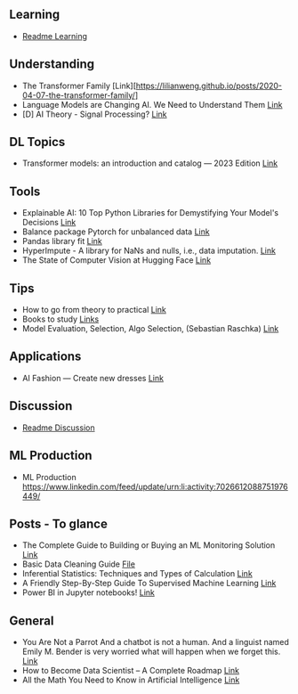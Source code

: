 ## Learning

* [Readme Learning](/ml_study/readme_learning.md)

## Understanding

* The Transformer Family  [Link][https://lilianweng.github.io/posts/2020-04-07-the-transformer-family/]
* Language Models are Changing AI. We Need to Understand Them [Link](https://hai.stanford.edu/news/language-models-are-changing-ai-we-need-understand-them)
* [D] AI Theory - Signal Processing? [Link](https://www.reddit.com/r/MachineLearning/comments/10ocalm/d_ai_theory_signal_processing)

## DL Topics

* Transformer models: an introduction and catalog — 2023 Edition  [Link](https://amatriain.net/blog/transformer-models-an-introduction-and-catalog-2d1e9039f376/)

## Tools

* Explainable AI: 10 Top Python Libraries for Demystifying Your Model's Decisions [Link](https://www.linkedin.com/feed/update/urn:li:activity:7018899691358535680/)
* Balance package Pytorch for unbalanced data [Link](https://www.linkedin.com/posts/rami-krispin_python-datascience-data-activity-7020420991302471680-vi2f)
* Pandas library fit [Link](https://www.linkedin.com/posts/sarah-floris_spark-activity-7020041871628402688-PW3n/)
* HyperImpute - A library for NaNs and nulls, i.e., data imputation. [Link](https://github.com/vanderschaarlab/hyperimpute)
* The State of Computer Vision at Hugging Face [Link](https://huggingface.co/blog/cv_state)

## Tips

* How to go from theory to practical [Link](https://www.linkedin.com/posts/jay-feng-ab66b049_datascience-business-projects-activity-7017160941679108096-_y5i)
* Books to study [Links](/ml_study/books/review.md)
* Model Evaluation, Selection, Algo Selection, (Sebastian Raschka) [Link](https://www.linkedin.com/posts/mark-tenenholtz-173a3a122_you-should-always-work-on-improving-your-activity-7020389129825787904-1EDP)

## Applications

* AI Fashion — Create new dresses [Link](https://www.linkedin.com/feed/update/urn:li:activity:7024782415143342080)

## Discussion

* [Readme Discussion](/ml_study/readme_discussion.md)

## ML Production

* ML Production https://www.linkedin.com/feed/update/urn:li:activity:7026612088751976449/

## Posts - To glance

* The Complete Guide to Building or Buying an ML Monitoring Solution [Link](/ml_study/files/WhyLabs-Build-vs-Buy-Guide.pdf)
* Basic Data Cleaning Guide [File](/ml_study/files/Basic%20Data%20Cleaning%20Guide.pdf)
* Inferential Statistics: Techniques and Types of Calculation [Link](https://www.linkedin.com/feed/update/urn:li:activity:7026614397582090240/)
* A Friendly Step-By-Step Guide To Supervised Machine Learning [Link](https://ai4bi.beehiiv.com/p/supervised-machine-learning-guide)
* Power BI in Jupyter notebooks! [Link](https://www.linkedin.com/posts/mengyaowang11_datascience-python-powerbi-activity-7028339013463756801-cpU2/)

## General

* You Are Not a Parrot And a chatbot is not a human. And a linguist named Emily M. Bender is very worried what will happen when we forget this. [Link](https://nymag.com/intelligencer/article/ai-artificial-intelligence-chatbots-emily-m-bender.html)
* How to Become Data Scientist – A Complete Roadmap [Link](https://www.geeksforgeeks.org/how-to-become-data-scientist-a-complete-roadmap/)
* All the Math You Need to Know in Artificial Intelligence [Link](https://www.freecodecamp.org/news/all-the-math-you-need-in-artificial-intelligence/amp/)
